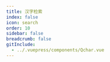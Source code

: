 ```yaml
---
title: 汉字检索
index: false
icon: search
order: 10
sidebar: false
breadcrumb: false
gitInclude:
  - ../.vuepress/components/Qchar.vue
---
```


[//]: # (<-- include: @public/query/Qpron.vue -->)

<Qchar />
